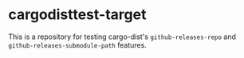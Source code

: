 # cargodisttest-target

This is a repository for testing cargo-dist's `github-releases-repo` and `github-releases-submodule-path` features.
